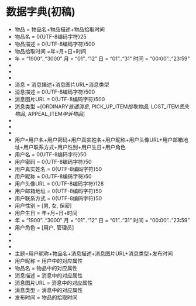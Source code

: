 # 数据字典(初稿)


* 物品 = 物品名+物品描述+物品拾取时间
* 物品名 = 0{UTF-8编码字符}25
* 物品描述 = 0{UTF-8编码字符}500
* 物品拾取时间 =年+月+日+时间
* 年 = “1900”..“3000”   月 = “01”..“12”   日 = “01”..“31” 时间 = “00:00”..“23:59”
* 
* 
* 
* 消息 = 消息描述+消息图片URL+消息类型
* 消息描述 = 0{UTF-8编码字符}500
* 消息图片URL = 0{UTF-8编码字符}500
* 消息类型 =[ORDINARY*普通消息*, PICK_UP_ITEM*拾取物品*, LOST_ITEM*丢失物品*, APPEAL_ITEM*申诉物品*]
* 
* 
* 
* 用户=用户名+用户密码+用户真实姓名+用户昵称+用户头像URL+用户邮箱地址+用户联系方式+用户性别+用户生日+用户角色
* 用户名 = 0{UTF-8编码字符}50
* 用户密码 = 0{UTF-8编码字符}50
* 用户真实姓名 = 0{UTF-8编码字符}50
* 用户昵称 = 0{UTF-8编码字符}50
* 用户头像URL = 0{UTF-8编码字符}128
* 用户邮箱地址 = 0{UTF-8编码字符}50
* 用户联系方式 = 0{UTF-8编码字符}50
* 用户性别 = [男, 女, 保密]
* 用户生日 = 年+月+日+时间
* 年 = “1900”..“3000”   月 = “01”..“12”   日 = “01”..“31” 时间 = “00:00”..“23:59”
* 用户角色 = [用户, 管理员]
* 
* 
* 
* 主题=用户昵称+物品名+消息描述+消息图片URL+消息类型+发布时间
* 用户昵称 = 用户中的对应属性
* 物品名 = 物品中的对应属性
* 消息描述 = 消息中的对应属性
* 消息图片URL = 消息中的对应属性
* 消息类型 = 消息中的对应属性
* 发布时间 = 物品的拾取时间
